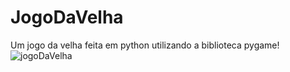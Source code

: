 # JogoDaVelha
Um jogo da velha feita em python utilizando a biblioteca pygame!
![jogoDaVelha](https://user-images.githubusercontent.com/65686723/193393404-52fc2708-5714-4dc5-aab0-ad1bc3730d36.jpg)
